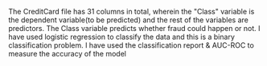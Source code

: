 The CreditCard file has 31 columns in total, wherein the "Class" variable is the dependent variable(to be predicted) and the rest of the variables are predictors.
The Class variable predicts whether fraud could happen or not.
I have used logistic regression to classify the data and this is a binary classification problem.
I have used the classification report & AUC-ROC to measure the accuracy of the model
